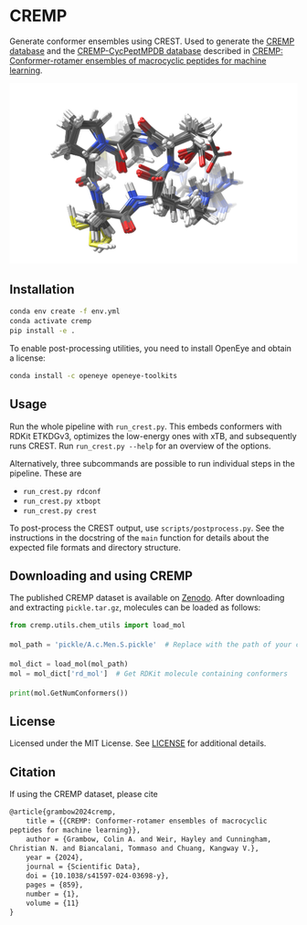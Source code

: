 # CREMP

Generate conformer ensembles using CREST. Used to generate the [CREMP database](https://zenodo.org/doi/10.5281/zenodo.7931444) and the [CREMP-CycPeptMPDB database](https://zenodo.org/doi/10.5281/zenodo.10798261) described in [CREMP: Conformer-rotamer ensembles of macrocyclic peptides for machine learning](https://doi.org/10.1038/s41597-024-03698-y).

![cover](assets/cremp.png)

## Installation

```bash
conda env create -f env.yml
conda activate cremp
pip install -e .
```

To enable post-processing utilities, you need to install OpenEye and obtain a license:
```bash
conda install -c openeye openeye-toolkits
```

## Usage

Run the whole pipeline with `run_crest.py`. This embeds conformers with RDKit ETKDGv3, optimizes the low-energy ones with xTB, and subsequently runs CREST. Run `run_crest.py --help` for an overview of the options.

Alternatively, three subcommands are possible to run individual steps in the pipeline. These are

- `run_crest.py rdconf`
- `run_crest.py xtbopt`
- `run_crest.py crest`

To post-process the CREST output, use `scripts/postprocess.py`. See the instructions in the docstring of the `main` function for details about the expected file formats and directory structure.

## Downloading and using CREMP

The published CREMP dataset is available on [Zenodo](https://zenodo.org/doi/10.5281/zenodo.7931444). After downloading and extracting `pickle.tar.gz`, molecules can be loaded as follows:

```python
from cremp.utils.chem_utils import load_mol

mol_path = 'pickle/A.c.Men.S.pickle'  # Replace with the path of your choice

mol_dict = load_mol(mol_path)
mol = mol_dict['rd_mol']  # Get RDKit molecule containing conformers

print(mol.GetNumConformers())
```

## License

Licensed under the MIT License. See [LICENSE](LICENSE) for additional details.

## Citation

If using the CREMP dataset, please cite

```
@article{grambow2024cremp,
    title = {{CREMP: Conformer-rotamer ensembles of macrocyclic peptides for machine learning}},
    author = {Grambow, Colin A. and Weir, Hayley and Cunningham, Christian N. and Biancalani, Tommaso and Chuang, Kangway V.},
    year = {2024},
    journal = {Scientific Data},
    doi = {10.1038/s41597-024-03698-y},
    pages = {859},
    number = {1},
    volume = {11}
}
```

